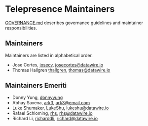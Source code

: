 # Telepresence Maintainers

[GOVERNANCE.md](GOVERNANCE.md) describes governance guidelines and
maintainer responsibilities.

## Maintainers

Maintainers are listed in alphabetical order.

* Jose Cortes, [josecv](https://github.com/josecv), <josecortes@datawire.io>
* Thomas Hallgren [thallgren](https://github.com/thallgren), <thomas@datawire.io>

## Maintainers Emeriti

* Donny Yung, [donnyyung](https://github.com/donnyyung)
* Abhay Saxena, [ark3](https://github.com/ark3), <ark3@email.com>
* Luke Shumaker, [LukeShu](https://github.com/LukeShu), <lukeshu@datawire.io>
* Rafael Schloming, [rhs](https://github.com/rhs), <rhs@datawire.io>
* Richard Li, [richarddli](https://github.com/richarddli), <richard@datawire.io>
